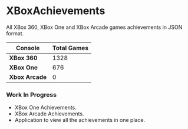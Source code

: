 # XBoxAchievements
All XBox 360, XBox One and XBox Arcade games achievements in JSON format.


| Console         | Total Games |
| --------------- | ----------- |
| **XBox 360**    | 1328        |
| **XBox One**    | 676         |
| **Xbox Arcade** | 0           |


### Work In Progress
- XBox One Achievements.
- XBox Arcade Achievements.
- Application to view all the achievements in one place.
